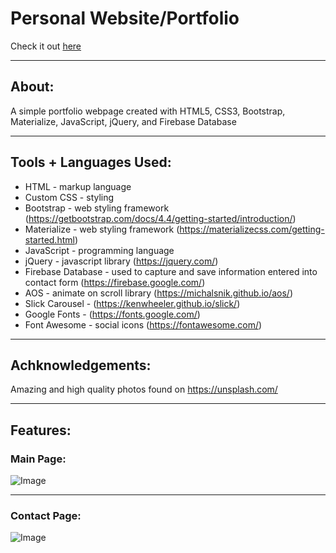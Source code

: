 # Personal Website/Portfolio

Check it out [here](https://joditivis.github.io/joditivis/)

---

## About:
A simple portfolio webpage created with HTML5, CSS3, Bootstrap, Materialize, JavaScript, jQuery, and Firebase Database

---

## Tools + Languages Used:
* HTML - markup language
* Custom CSS - styling
* Bootstrap - web styling framework (https://getbootstrap.com/docs/4.4/getting-started/introduction/)
* Materialize - web styling framework (https://materializecss.com/getting-started.html)
* JavaScript - programming language
* jQuery - javascript library (https://jquery.com/)
* Firebase Database - used to capture and save information entered into contact form (https://firebase.google.com/)
* AOS - animate on scroll library (https://michalsnik.github.io/aos/)
* Slick Carousel - (https://kenwheeler.github.io/slick/)
* Google Fonts - (https://fonts.google.com/)
* Font Awesome - social icons (https://fontawesome.com/)

---

## Achknowledgements:
Amazing and high quality photos found on https://unsplash.com/

---

## Features:
### Main Page:
![Image](assets/images/gif1.gif)

---

### Contact Page:
![Image](assets/images/gif2.gif)